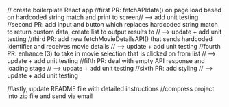 // create boilerplate React app
//first PR: fetchAPIdata() on page load based on hardcoded string match and print to screen// 
--> add unit testing
//second PR: add input and button which replaces hardcoded string match to return custom data, create list to output results to
// --> update + add unit testing
//third PR: add new fetchMovieDetailsAPI() that sends hardcoded identifier and receives movie details
// --> update + add unit testing
//fourth PR: enhance (3) to take in movie selection that is clicked on from list
// --> update + add unit testing
//fifth PR: deal with empty API response and loading stage
// --> update + add unit testing
//sixth PR: add styling
// --> update + add unit testing


//lastly, update README file with detailed instructions
//compress project into zip file and send via email


